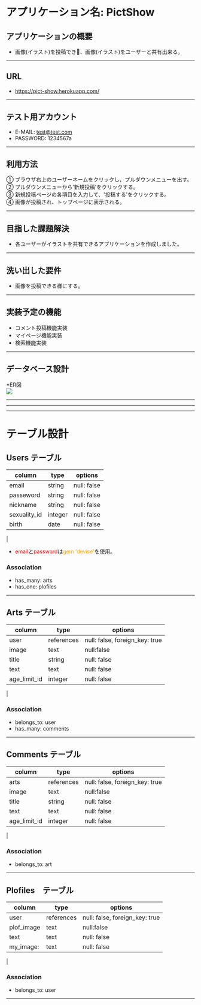 # アプリケーション名:  PictShow
## アプリケーションの概要
* 画像(イラスト)を投稿でき、画像(イラスト)をユーザーと共有出来る。
***
## URL
* https://pict-show.herokuapp.com/
*** 
## テスト用アカウント
* E-MAIL: test@test.com
* PASSWORD: 1234567a
***
## 利用方法
① ブラウザ右上のユーザーネームをクリックし、プルダウンメニューを出す。<br>
② プルダウンメニューから'新規投稿'をクリックする。<br>
③ 新規投稿ページの各項目を入力して、'投稿する'をクリックする。<br>
④ 画像が投稿され、トップページに表示される。
***
## 目指した課題解決
* 各ユーザーがイラストを共有できるアプリケーションを作成しました。
***
## 洗い出した要件
* 画像を投稿できる様にする。
***
## 実装予定の機能
* コメント投稿機能実装
* マイページ機能実装
* 検索機能実装
***
## データベース設計
*ER図<br>
![](https://gyazo.com/774abb641fd57225e3b6f20ce38cccf9)
***
***
***
# テーブル設計

## Users テーブル
| column       | type    | options     |
|--------------|---------|-------------|
| email        | string  | null: false |
| passeword    | string  | null: false |
| nickname     | string  | null: false |
| sexuality_id | integer | null: false |
| birth        | date    | null: false |
|
* <font color="Red">email</font>と<font color="Red">password</font>は<font color="Orange">gem 'devise'</font>を使用。

### Association
* has_many: arts
* has_one: plofiles
***

## Arts テーブル
| column       | type       | options                        |
|--------------|------------|--------------------------------|
| user         | references | null: false, foreign_key: true |
| image        | text       | null:false                     |
| title        | string     | null: false                    |
| text         | text       | null: false                    |
| age_limit_id | integer    | null: false                    |
|

### Association
* belongs_to: user
* has_many: comments
***

## Comments テーブル
| column       | type       | options                        |
|--------------|------------|--------------------------------|
| arts         | references | null: false, foreign_key: true |
| image        | text       | null:false                     |
| title        | string     | null: false                    |
| text         | text       | null: false                    |
| age_limit_id | integer    | null: false                    |
|

### Association
* belongs_to: art
***

## Plofiles　テーブル
| column       | type       | options                        |
|--------------|------------|--------------------------------|
| user         | references | null: false, foreign_key: true |
| plof_image   | text       | null:false                     |
| text         | text       | null: false                    |
| my_image:    | text       | null: false                    |
|

### Association
* belongs_to: user
***
